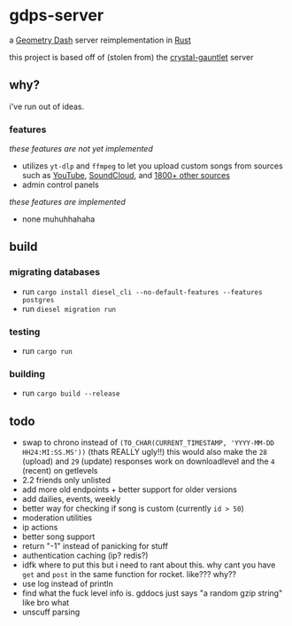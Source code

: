 # gdps-server

a [Geometry Dash](https://store.steampowered.com/app/322170/Geometry_Dash/) server reimplementation in [Rust](https://rust-lang.org)

this project is based off of (stolen from) the [crystal-gauntlet](https://git.oat.zone/oat/crystal-gauntlet) server

## why?

i've run out of ideas.

### features

_these features are not yet implemented_
- utilizes `yt-dlp` and `ffmpeg` to let you upload custom songs from sources such as [YouTube](https://youtube.com), [SoundCloud](https://soundcloud.com), and [1800+ other sources](https://github.com/yt-dlp/yt-dlp/blob/master/supportedsites.md)
- admin control panels

_these features are implemented_
- none muhuhhahaha

## build

### migrating databases

- run `cargo install diesel_cli --no-default-features --features postgres`
- run `diesel migration run`

### testing

- run `cargo run`

### building

- run `cargo build --release`

## todo

- swap to chrono instead of `(TO_CHAR(CURRENT_TIMESTAMP, 'YYYY-MM-DD HH24:MI:SS.MS'))` (thats REALLY ugly!!) this would also make the `28` (upload) and `29` (update) responses work on downloadlevel and the `4` (recent) on getlevels 
- 2.2 friends only unlisted
- add more old endpoints + better support for older versions
- add dailies, events, weekly
- better way for checking if song is custom (currently `id > 50`)
- moderation utilities
- ip actions
- better song support
- return "-1" instead of panicking for stuff
- authentication caching (ip? redis?)
- idfk where to put this but i need to rant about this. why cant you have `get` and `post` in the same function for rocket. like??? why??
- use log instead of println
- find what the fuck level info is. gddocs just says "a random gzip string" like bro what
- unscuff parsing